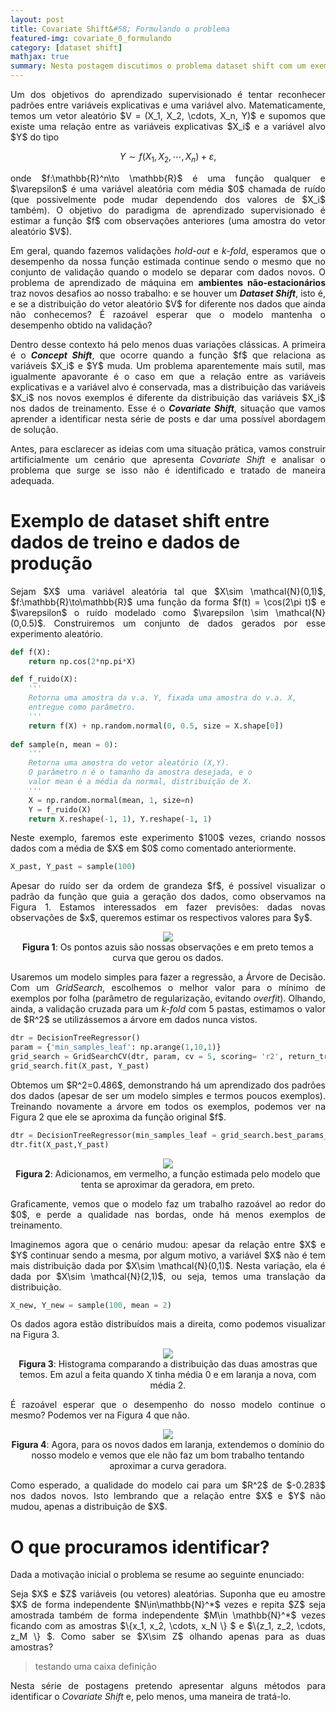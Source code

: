 ```yaml
---
layout: post
title: Covariate Shift&#58; Formulando o problema
featured-img: covariate_0_formulando
category: [dataset shift]
mathjax: true
summary: Nesta postagem discutimos o problema dataset shift com um exemplo visual
---
```


<p><div align="justify">Um dos objetivos do aprendizado supervisionado é tentar reconhecer padrões entre variáveis explicativas e uma variável alvo. Matematicamente, temos um vetor aleatório $V = (X_1, X_2, \cdots, X_n, Y)$ e supomos que existe uma relação entre as variáveis explicativas $X_i$ e a variável alvo $Y$ do tipo</div></p>

$$
\begin{equation*}
Y \sim f(X_1, X_2,\cdots, X_n) + \varepsilon,
\end{equation*}
$$

<p><div align="justify">onde $f:\mathbb{R}^n\to \mathbb{R}$ é uma função qualquer e $\varepsilon$ é uma variável aleatória com média $0$ chamada de ruído (que possivelmente pode mudar dependendo dos valores de $X_i$ também). O objetivo do paradigma de aprendizado supervisionado é estimar a função $f$ com observações anteriores (uma amostra do vetor aleatório $V$).</div></p>

<p><div align="justify">Em geral, quando fazemos validações <i>hold-out</i> e <i>k-fold</i>, esperamos que o desempenho da nossa função estimada continue sendo o mesmo que no conjunto de validação quando o modelo se deparar com dados novos. O problema de aprendizado de máquina em <b>ambientes não-estacionários</b> traz novos desafios ao nosso trabalho:  e se houver um <i><b>Dataset Shift</b></i>, isto é, e se a distribuição do vetor aleatório $V$ for diferente nos dados que ainda não conhecemos? É razoável esperar que o modelo mantenha o desempenho obtido na validação?</div></p>

<p><div align="justify">Dentro desse contexto há pelo menos duas variações clássicas. A primeira é o <b><i>Concept Shift</i></b>, que ocorre quando a função $f$ que relaciona as variáveis $X_i$ e $Y$ muda. Um problema aparentemente mais sutil, mas igualmente apavorante é o caso em que a relação entre as variáveis explicativas e a variável alvo é conservada, mas a distribuição das variáveis $X_i$ nos novos exemplos é diferente da distribuição das variáveis $X_i$ nos dados de treinamento. Esse é o <i><b>Covariate Shift</b></i>, situação que vamos aprender a identificar nesta série de posts e dar uma possível abordagem de solução.</div></p>

<p><div align="justify">Antes, para esclarecer as ideias com uma situação prática, vamos construir artificialmente um cenário que apresenta <i>Covariate Shift</i> e analisar o problema que surge se isso não é identificado e tratado de maneira adequada.</div></p>

# Exemplo de dataset shift entre dados de treino e dados de produção

<p><div align="justify">Sejam $X$ uma variável aleatória tal que $X\sim \mathcal{N}(0,1)$, $f:\mathbb{R}\to\mathbb{R}$  uma função da forma $f(t) = \cos(2\pi t)$ e $\varepsilon$  o ruído modelado como $\varepsilon \sim \mathcal{N}(0,0.5)$. Construiremos um conjunto de dados gerados por esse experimento aleatório.</div></p>

```python
def f(X):
    return np.cos(2*np.pi*X) 

def f_ruido(X):
    '''
    Retorna uma amostra da v.a. Y, fixada uma amostra do v.a. X,
    entregue como parâmetro.
    '''
    return f(X) + np.random.normal(0, 0.5, size = X.shape[0])
    
def sample(n, mean = 0):
    '''
    Retorna uma amostra do vetor aleatório (X,Y).
    O parâmetro n é o tamanho da amostra desejada, e o
    valor mean é a média da normal, distribuição de X.
    '''
    X = np.random.normal(mean, 1, size=n)
    Y = f_ruido(X)
    return X.reshape(-1, 1), Y.reshape(-1, 1)
```

<p><div align="justify">Neste exemplo, faremos este experimento $100$ vezes, criando nossos dados com a média de $X$ em $0$ como comentado anteriormente.</div></p>

```python
X_past, Y_past = sample(100)
```

<p><div align="justify">Apesar do ruído ser da ordem de grandeza $f$, é possível visualizar o padrão da função que guia a geração dos dados, como observamos na Figura 1. Estamos interessados em fazer previsões: dadas novas observações de $x$, queremos estimar os respectivos valores para $y$.</div></p>

<p><center><img src="{{ site.baseurl }}/assets/img/covariate_0_formulando_post/imagem1.png"></center>
<center><b>Figura 1</b>: Os pontos azuis são nossas observações e em preto temos a curva que gerou os dados.</center></p>

<p><div align="justify">Usaremos um modelo simples para fazer a regressão, a Árvore de Decisão. Com um <i>GridSearch</i>, escolhemos o melhor valor para o mínimo de exemplos por folha (parâmetro de regularização, evitando <i>overfit</i>). Olhando, ainda, a validação cruzada para um <i>k-fold</i> com 5 pastas, estimamos o valor de $R^2$ se utilizássemos a árvore em dados nunca vistos.</div></p>

```python
dtr = DecisionTreeRegressor()
param = {'min_samples_leaf': np.arange(1,10,1)}
grid_search = GridSearchCV(dtr, param, cv = 5, scoring= 'r2', return_train_score=True)
grid_search.fit(X_past, Y_past)
```

<p><div align="justify">Obtemos um $R^2=0.486$, demonstrando há um aprendizado dos padrões dos dados (apesar de ser um modelo simples e termos poucos exemplos). Treinando novamente a árvore em todos os exemplos, podemos ver na Figura 2 que ele se aproxima da função original $f$.</div></p>

```python
dtr = DecisionTreeRegressor(min_samples_leaf = grid_search.best_params_['min_samples_leaf'])
dtr.fit(X_past,Y_past)
```

<p><center><img src="{{ site.baseurl }}/assets/img/covariate_0_formulando_post/imagem2.png"></center>
<center><b>Figura 2</b>: Adicionamos, em vermelho, a função estimada pelo modelo que tenta se aproximar da geradora, em preto.</center></p>

<p><div align="justify">Graficamente, vemos que o modelo faz um trabalho razoável ao redor do $0$, e perde a qualidade nas bordas, onde há menos exemplos de treinamento.</div></p>

<p><div align="justify">Imaginemos agora que o cenário mudou: apesar da relação entre $X$ e $Y$ continuar sendo a mesma, por algum motivo, a variável $X$ não é tem mais distribuição dada por $X\sim \mathcal{N}(0,1)$. Nesta variação, ela é dada por $X\sim \mathcal{N}(2,1)$, ou seja, temos uma translação da distribuição.</div></p>

```python
X_new, Y_new = sample(100, mean = 2)
```

<p><div align="justify">Os dados agora estão distribuídos mais a direita, como podemos visualizar na Figura 3.</div></p>

<p><center><img src="{{ site.baseurl }}/assets/img/covariate_0_formulando_post/imagem3.png"></center>
<center><b>Figura 3</b>: Histograma comparando a distribuição das duas amostras que temos. Em azul a feita quando X tinha média 0 e em laranja a nova, com média 2.</center></p>

<p><div align="justify">É razoável esperar que o desempenho do nosso modelo continue o mesmo? Podemos ver na Figura 4 que não.</div></p>

<p><center><img src="{{ site.baseurl }}/assets/img/covariate_0_formulando_post/imagem4.png"></center>
<center><b>Figura 4</b>: Agora, para os novos dados em laranja, extendemos o domínio do nosso modelo e vemos que ele não faz um bom trabalho tentando aproximar a curva geradora.</center></p>

<p><div align="justify">Como esperado, a qualidade do modelo cai para um $R^2$ de $-0.283$ nos dados novos. Isto lembrando que a relação entre $X$ e $Y$ não mudou, apenas a distribuição de $X$.</div></p>

# O que procuramos identificar?

<p><div align="justify">Dada a motivação inicial o problema se resume ao seguinte enunciado:</div></p>

<p><div align="justify">Seja $X$ e $Z$ variáveis (ou vetores) aleatórias. Suponha que eu amostre $X$ de forma independente $N\in\mathbb{N}^*$ vezes e repita $Z$ seja amostrada também de forma independente $M\in \mathbb{N}^*$ vezes ficando com as amostras $\{x_1, x_2, \cdots, x_N \} $ e $\{z_1, z_2, \cdots, z_M \} $. Como saber se $X\sim Z$ olhando apenas para as duas amostras?</div></p>

<blockquote>
  <p>testando uma caixa definição</p>
</blockquote>

<p><div align="justify">Nesta série de postagens pretendo apresentar alguns métodos para identificar o <i>Covariate Shift</i> e, pelo menos, uma maneira de tratá-lo.</div></p>